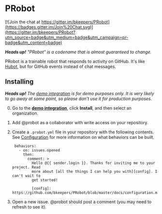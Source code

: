 # PRobot

[![Join the chat at https://gitter.im/bkeepers/PRobot](https://badges.gitter.im/Join%20Chat.svg)](https://gitter.im/bkeepers/PRobot?utm_source=badge&utm_medium=badge&utm_campaign=pr-badge&utm_content=badge)

_**Heads up!** "PRobot" is a codename that is almost guaranteed to change._

PRobot is a trainable robot that responds to activity on GitHub. It's like [Hubot](https://hubot.github.com/), but for GitHub events instead of chat messages.

## Installing

_**Heads up!** The [demo integration](https://github.com/integration/probot-demo) is for demo purposes only. It is very likely to go away at some point, so please don't use it for production purposes._

0. Go to the **[demo integration](https://github.com/integration/probot-demo)**, click **Install**, and then select an organization.
0. Add @probot as a collaborator with write access on your repository.
0. Create a `.probot.yml` file in your repository with the following contents. See [Configuration](docs/configuration.md) for more information on what behaviors can be built.

        behaviors:
          - on: issues.opened
            then:
              comment: >
                Hello @{{ sender.login }}. Thanks for inviting me to your project. Read
                more about [all the things I can help you with][config]. I can't wait to
                get started!

                [config]: https://github.com/bkeepers/PRobot/blob/master/docs/configuration.md

0. Open a new issue. @probot should post a comment (you may need to refresh to see it).
